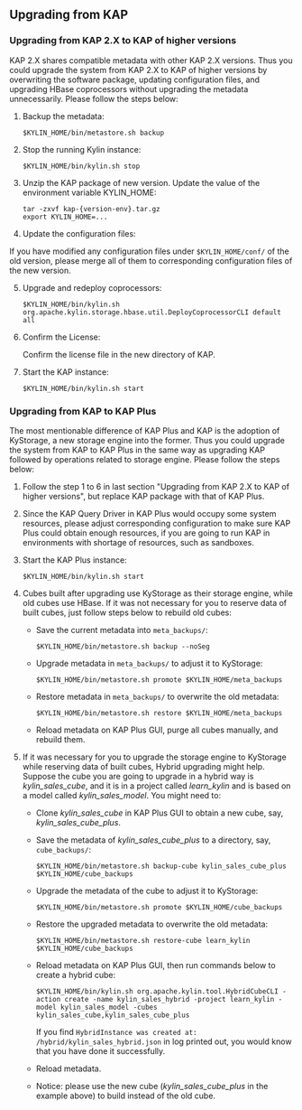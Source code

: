 ## Upgrading from KAP ##

### Upgrading from KAP 2.X to KAP of higher versions ###

KAP 2.X shares compatible metadata with other KAP 2.X versions. Thus you could upgrade the system from KAP 2.X to KAP of higher versions by overwriting the software package, updating configuration files, and upgrading HBase coprocessors without upgrading the metadata unnecessarily. Please follow the steps below: 

1. Backup the metadata: 

   ```shell
   $KYLIN_HOME/bin/metastore.sh backup
   ```

2. Stop the running Kylin instance:

   ```shell
   $KYLIN_HOME/bin/kylin.sh stop
   ```

3. Unzip the KAP package of new version. Update the value of the environment variable KYLIN_HOME: 

   ```shell
   tar -zxvf kap-{version-env}.tar.gz
   export KYLIN_HOME=...
   ```

4. Update the configuration files: 

  If you have modified any configuration files under `$KYLIN_HOME/conf/` of the old version, please merge all of them to corresponding configuration files of the new version.  

5. Upgrade and redeploy coprocessors: 

   ```shell
   $KYLIN_HOME/bin/kylin.sh org.apache.kylin.storage.hbase.util.DeployCoprocessorCLI default all
   ```

6. Confirm the License:

   Confirm the license file in the new directory of KAP. 

7. Start the KAP instance: 

   ```shell
   $KYLIN_HOME/bin/kylin.sh start
   ```




### Upgrading from KAP to KAP Plus ###

The most mentionable difference of KAP Plus and KAP is the adoption of KyStorage, a new storage engine into the former. Thus you could upgrade the system from KAP to KAP Plus in the same way as upgrading KAP followed by operations related to storage engine. Please follow the steps below: 

1. Follow the step 1 to 6 in last section "Upgrading from KAP 2.X to KAP of higher versions", but replace KAP package with that of KAP Plus. 

2. Since the KAP Query Driver in KAP Plus would occupy some system resources, please adjust corresponding configuration to make sure KAP Plus could obtain enough resources, if you are going to run KAP in environments with shortage of resources, such as sandboxes. 

3. Start the KAP Plus instance: 

   ```shell
   $KYLIN_HOME/bin/kylin.sh start
   ```

4. Cubes built after upgrading use KyStorage as their storage engine, while old cubes use HBase. If it was not necessary for you to reserve data of built cubes, just follow steps below to rebuild old cubes: 

   - Save the current metadata into `meta_backups/`: 

     ```shell
     $KYLIN_HOME/bin/metastore.sh backup --noSeg
     ```

   - Upgrade metadata in `meta_backups/` to adjust it to KyStorage: 

     ```shell
     $KYLIN_HOME/bin/metastore.sh promote $KYLIN_HOME/meta_backups
     ```

   - Restore metadata in `meta_backups/` to overwrite the old metadata: 

     ```shell
     $KYLIN_HOME/bin/metastore.sh restore $KYLIN_HOME/meta_backups
     ```

   - Reload metadata on KAP Plus GUI, purge all cubes manually, and rebuild them. 

5. If it was necessary for you to upgrade the storage engine to KyStorage while reserving data of built cubes, Hybrid upgrading might help. Suppose the cube you are going to upgrade in a hybrid way is *kylin_sales_cube*, and it is in a project called *learn_kylin* and is based on a model called *kylin_sales_model*. You might need to:  

   - Clone *kylin_sales_cube* in KAP Plus GUI to obtain a new cube, say, *kylin_sales_cube_plus*.

   - Save the metadata of *kylin_sales_cube_plus* to a directory, say, `cube_backups/`: 

     ```shell
     $KYLIN_HOME/bin/metastore.sh backup-cube kylin_sales_cube_plus $KYLIN_HOME/cube_backups
     ```

   - Upgrade the metadata of the cube to adjust it to KyStorage: 

     ```shell
     $KYLIN_HOME/bin/metastore.sh promote $KYLIN_HOME/cube_backups
     ```

   - Restore the upgraded metadata to overwrite the old metadata: 

     ```shell
     $KYLIN_HOME/bin/metastore.sh restore-cube learn_kylin $KYLIN_HOME/cube_backups
     ```

   - Reload metadata on KAP Plus GUI, then run commands below to create a hybrid cube: 

     ```shell
     $KYLIN_HOME/bin/kylin.sh org.apache.kylin.tool.HybridCubeCLI -action create -name kylin_sales_hybrid -project learn_kylin -model kylin_sales_model -cubes kylin_sales_cube,kylin_sales_cube_plus
     ```

     If you find `HybridInstance was created at: /hybrid/kylin_sales_hybrid.json` in log printed out, you would know that you have done it successfully. 

   - Reload metadata. 

   - Notice: please use the new cube (*kylin_sales_cube_plus* in the example above) to build instead of the old cube. 
